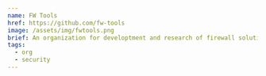 ```yaml
---
name: FW Tools
href: https://github.com/fw-tools
image: /assets/img/fwtools.png
brief: An organization for developtment and research of firewall solutions
tags:
  - org
  - security
---
```

